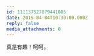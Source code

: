```yaml
---
id: 111137527879441885
date: 2015-04-04T10:30:00.000Z
reply: false
media_attachments: 0
---
```


真是有趣！呵呵。 ​​​​

